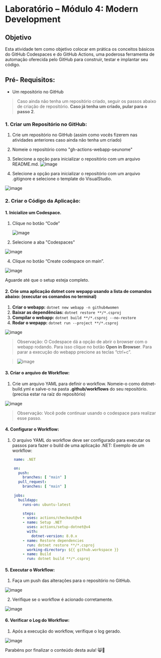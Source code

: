 # Laboratório – Módulo 4: Modern Development

## Objetivo
Esta atividade tem como objetivo colocar em prática os conceitos básicos do GitHub Codespaces e do GitHub Actions, uma poderosa ferramenta de automação oferecida pelo GitHub para construir, testar e implantar seu código.

## Pré- Requisitos:
- Um repositório no GitHub

> Caso ainda não tenha um repositório criado, seguir os passos abaixo de criação de repositório. **Caso já tenha um criado, pular para o passo 2**.

### 1. Criar um Repositório no GitHub:
1.	Crie um repositório no GitHub (assim como vocês fizerem nas atividades anteriores caso ainda não tenha um criado)
2.	Nomeie o repositório como "gh-actions-webapp-seunome"
3.	Selecione a opção para inicializar o repositório com um arquivo README.md.
![image](https://github.com/user-attachments/assets/dce5b3c4-f22a-4c39-b7b7-22d8effa3348)

4.	Selecione a opção para inicializar o repositório com um arquivo .gitignore e selecione o template do VisualStudio.

![image](https://github.com/user-attachments/assets/24f953c2-f8fe-49d5-b5f7-a8227a732735)

### 2.	Criar o Código da Aplicação:

#### 1.	Inicialize um Codespace.
  1. Clique no botão “Code”
     
     ![image](https://github.com/user-attachments/assets/a414e37c-d3b2-4fe5-bb7e-fe791a8a2300)

  2. Selecione a aba "Codespaces"

   ![image](https://github.com/user-attachments/assets/b72c588e-88e6-46b7-86e2-0231789a2d10)

  4.	Clique no botão “Create codespace on main”.

   ![image](https://github.com/user-attachments/assets/dce11fd1-a7d3-417a-b476-f4cb76cc3ecf)

 Aguarde até que o setup esteja completo.

#### 2.	Crie uma aplicação dotnet core wepapp usando a lista de comandos abaixo: (executar os comandos no terminal)
  1.	**Criar o webapp:** ```dotnet new webapp -n github4women```
  2.	**Baixar as dependências:** ```dotnet restore **/*.csproj```
  3.	**Compilar o webapp:** ```dotnet build **/*.csproj --no-restore```
  4.	**Rodar o wepapp:** ```dotnet run --project **/*.csproj```

  ![image](https://github.com/user-attachments/assets/a68aca0a-cbd4-4657-aee6-d1fae06fc09e)

> Observação: O Codespace dá a opção de abrir o browser com o webapp rodando. Para isso clique no botão **Open in Browser**. Para parar a execução do webapp precione as teclas “ctrl+c”.

> ![image](https://github.com/user-attachments/assets/718a3b9e-4c93-4bee-b6f9-7beaf58152fb)


#### 3.	Criar o arquivo de Workflow:
1.	Crie um arquivo YAML para definir o workflow. Nomeie-o como dotnet-build.yml e salve-o na pasta **.github/workflows** do seu repositório. (precisa estar na raíz do repositório)
 
 ![image](https://github.com/user-attachments/assets/96654320-a97a-4501-9e4a-827331a49f24)

> Observação: Você pode continuar usando o codespace para realizar esse passo.

#### 4.	Configurar o Workflow:
  1.	O arquivo YAML do workflow deve ser configurado para executar os passos para fazer o build de uma aplicação .NET:
     Exemplo de um workflow:

  ```yaml
      name: .NET

      on:
        push:
          branches: [ "main" ]
        pull_request:
          branches: [ "main" ]
      
      jobs:
        buildapp:
          runs-on: ubuntu-latest
  
          steps:
          - uses: actions/checkout@v4
          - name: Setup .NET
            uses: actions/setup-dotnet@v4
            with:
              dotnet-version: 8.0.x
          - name: Restore dependencies
            run: dotnet restore **/*.csproj
            working-directory: ${{ github.workspace }}
          - name: Build
            run: dotnet build **/*.csproj
  ```


#### 5.	Executar o Workflow:
  1.	Faça um push das alterações para o repositório no GitHub.
     
   ![image](https://github.com/user-attachments/assets/4744a0c7-27fd-468f-920d-c5ed02139256)

  2.	Verifique se o workflow é acionado corretamente.
  
   ![image](https://github.com/user-attachments/assets/ded0574a-73bd-44af-ad0c-e7ad144b9bcb)

 
#### 6.	Verificar o Log do Workflow:
  1.	Após a execução do workflow, verifique o log gerado.

  ![image](https://github.com/user-attachments/assets/599570c4-e01d-49b2-b4e6-b3d602fc2a12)

 Parabéns por finalizar o conteúdo desta aula! 😸💙


